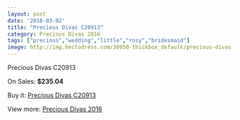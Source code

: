 ```yaml
---
layout: post
date: '2018-03-02'
title: "Precious Divas C20913"
category: Precious Divas 2016
tags: ["precious","wedding","little","rosy","bridesmaid"]
image: http://img.hectodress.com/30950-thickbox_default/precious-divas-c20913.jpg
---
```

Precious Divas C20913

On Sales: **$235.04**
<a href="https://www.hectodress.com/precious-divas-2013/14217-precious-divas-c20913.html"><amp-img layout="responsive" width="600" height="600" src="//img.hectodress.com/30950-thickbox_default/precious-divas-c20913.jpg" alt="Precious Divas C20913 0" /></a>
<a href="https://www.hectodress.com/precious-divas-2013/14217-precious-divas-c20913.html"><amp-img layout="responsive" width="600" height="600" src="//img.hectodress.com/30952-thickbox_default/precious-divas-c20913.jpg" alt="Precious Divas C20913 1" /></a>
<a href="https://www.hectodress.com/precious-divas-2013/14217-precious-divas-c20913.html"><amp-img layout="responsive" width="600" height="600" src="//img.hectodress.com/30951-thickbox_default/precious-divas-c20913.jpg" alt="Precious Divas C20913 2" /></a>

Buy it: [Precious Divas C20913](https://www.hectodress.com/precious-divas-2013/14217-precious-divas-c20913.html "Precious Divas C20913")

View more: [Precious Divas 2016](https://www.hectodress.com/248-precious-divas-2013 "Precious Divas 2016")